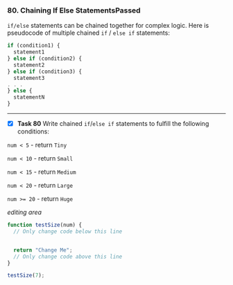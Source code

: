 ### 80. Chaining If Else StatementsPassed
`if/else` statements can be chained together for complex logic. Here is pseudocode of multiple chained `if` / `else if` statements:
```js
if (condition1) {
  statement1
} else if (condition2) {
  statement2
} else if (condition3) {
  statement3
. . .
} else {
  statementN
}
```
***************************
- [x] **Task 80** Write chained `if`/`else if` statements to fulfill the following conditions:

`num < 5` - return `Tiny`

`num < 10` - return `Small`

`num < 15` - return `Medium`

`num < 20` - return `Large`

`num >= 20` - return `Huge`


*editing area*
```js
function testSize(num) {
  // Only change code below this line


  return "Change Me";
  // Only change code above this line
}

testSize(7);
```